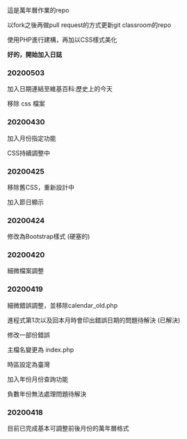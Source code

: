 這是萬年曆作業的repo

以fork之後再做pull request的方式更新git classroom的repo

使用PHP進行建構，再加以CSS樣式美化


**好的，開始加入日誌**

### 20200503

加入日期連結至維基百科:歷史上的今天

移除 css 檔案

### 20200430

加入月份指定功能

CSS持續調整中

### 20200425

移除舊CSS，重新設計中

加入節日顯示

### 20200424

修改為Bootstrap樣式 (硬塞的)

### 20200420

細微檔案調整

### 20200419

細微錯誤調整，並移除calendar_old.php

進程式第1次以及回本月時會印出錯誤日期的問題待解決 (已解決)

修改一部份錯誤

主檔名變更為 index.php

時區設定為臺灣

加入年份月份查詢功能

負數年份無法處理問題待解決

### 20200418

目前已完成基本可調整前後月份的萬年曆格式


